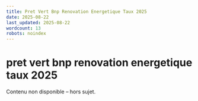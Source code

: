 ```yaml
---
title: Pret Vert Bnp Renovation Energetique Taux 2025
date: 2025-08-22
last_updated: 2025-08-22
wordcount: 13
robots: noindex
---
```


# pret vert bnp renovation energetique taux 2025

Contenu non disponible – hors sujet.